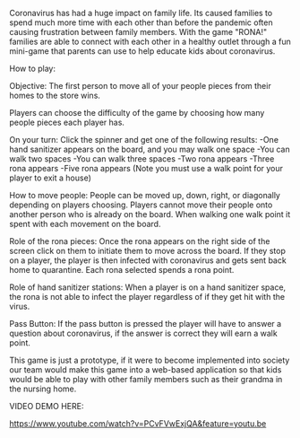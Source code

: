 Coronavirus has had a huge impact on family life. Its caused families to spend much 
more time with each other than before the pandemic often causing frustration between family members. 
With the game "RONA!" families are able to connect with each other in a healthy outlet through a fun mini-game that parents can use to help educate kids about coronavirus.

How to play: 

Objective: The first person to move all of your people pieces from their homes to the store wins. 

Players can choose the difficulty of the game by choosing how many people pieces each player has.

On your turn: Click the spinner and get one of the following results: 
-One hand sanitizer appears on the board, and you may walk one space
-You can walk two spaces
-You can walk three spaces
-Two rona appears
-Three rona appears
-Five rona appears
(Note you must use a walk point for your player to exit a house)

How to move people: People can be moved up, down, right, or diagonally depending on players 
choosing. Players cannot move their people onto another person who is already on the board. 
When walking one walk point it spent with each movement on the board.

Role of the rona pieces: Once the rona appears on the right side of the screen click on them to
initiate them to move across the board. If they stop on a player, the player is then infected
with coronavirus and gets sent back home to quarantine. Each rona selected spends a rona point.

Role of hand sanitizer stations: When a player is on a hand sanitizer space, the rona is not
able to infect the player regardless of if they get hit with the virus.

Pass Button: If the pass button is pressed the player will have to answer a question about
coronavirus, if the answer is correct they will earn a walk point. 

This game is just a prototype, if it were to become implemented into society our team would make this game into a web-based application so
that kids would be able to play with other family members such as their grandma in the nursing home.

VIDEO DEMO HERE:

https://www.youtube.com/watch?v=PCvFVwExjQA&feature=youtu.be
